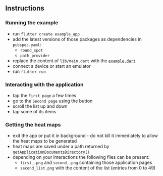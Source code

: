 ## Instructions

### Running the example
- run `flutter create example_app`
- add the latest versions of those packages as dependencies in `pubspec.yaml`:
  - `round_spot`
  - `path_provider`
- replace the content of `lib/main.dart` with the 
[`example.dart`](https://github.com/stasgora/round-spot/blob/master/example/example.dart)
- connect a device or start an emulator
- run `flutter run`

### Interacting with the application
- tap the `First page` a few times
- go to the `Second page` using the button
- scroll the list up and down
- tap some of its items

### Getting the heat maps
- exit the app or put it in background - do not kill it immediately to allow the heat maps to be generated
- heat maps are saved under a path returned by
[`getApplicationDocumentsDirectory()`](https://pub.dev/documentation/path_provider/latest/path_provider/getApplicationDocumentsDirectory.html)
- depending on your interactions the following files can be present:
  - `first_.png` and `second_.png` containing those application pages
  - `second_list.png` with the content of the list (entries from 0 to 49)
